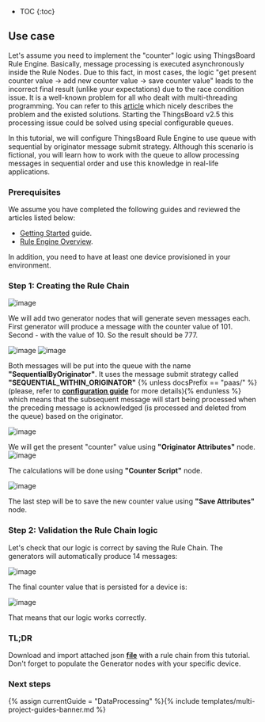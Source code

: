 * TOC
{:toc}

## Use case

Let's assume you need to implement the "counter" logic using ThingsBoard Rule Engine.
Basically, message processing is executed asynchronously inside the Rule Nodes. Due to this fact, in most cases, the logic "get present counter value -> add new counter value -> save counter value" 
leads to the incorrect final result (unlike your expectations) due to the race condition issue. 
It is a well-known problem for all who dealt with multi-threading programming.
You can refer to this [article](https://opensourceforgeeks.blogspot.com/2014/01/race-condition-synchronization-atomic.html) which nicely describes the problem and the existed solutions.
Starting the ThingsBoard v2.5 this processing issue could be solved using special configurable queues.

In this tutorial, we will configure ThingsBoard Rule Engine to use queue with sequential by originator message submit strategy.
Although this scenario is fictional, you will learn how to work with the queue to allow processing messages in sequential order
and use this knowledge in real-life applications.

### Prerequisites 

We assume you have completed the following guides and reviewed the articles listed below:

  * [Getting Started](/docs/{{docsPrefix}}getting-started-guides/helloworld/) guide.
  * [Rule Engine Overview](/docs/{{docsPrefix}}user-guide/rule-engine-2-0/overview/).
  
In addition, you need to have at least one device provisioned in your environment.

### Step 1: Creating the Rule Chain

![image](/images/user-guide/rule-engine-2-5/tutorials/sync_rule_chain.png)

We will add two generator nodes that will generate seven messages each. First generator will produce a message with the counter value of 101.
Second - with the value of 10. So the result should be 777.

![image](/images/user-guide/rule-engine-2-5/tutorials/generator1.png)
![image](/images/user-guide/rule-engine-2-5/tutorials/generator2.png)

Both messages will be put into the queue with the name **"SequentialByOriginator"**. It uses the message submit strategy called **"SEQUENTIAL_WITHIN_ORIGINATOR"** 
{% unless docsPrefix == "paas/" %}(please, refer to [**configuration guide**](/docs/user-guide/install/{{docsPrefix}}config/) for more details){% endunless %} which means that
the subsequent message will start being processed when the preceding message is acknowledged (is processed and deleted from the queue) based on the originator.

![image](/images/user-guide/rule-engine-2-5/tutorials/checkpoint.png)

We will get the present "counter" value using **"Originator Attributes"** node.
![image](/images/user-guide/rule-engine-2-5/tutorials/sync_originator_attributes.png)

The calculations will be done using **"Counter Script"** node. 

![image](/images/user-guide/rule-engine-2-5/tutorials/sync_counter_script.png)

The last step will be to save the new counter value using **"Save Attributes"** node.

### Step 2: Validation the Rule Chain logic

Let's check that our logic is correct by saving the Rule Chain. The generators will automatically produce 14 messages:

![image](/images/user-guide/rule-engine-2-5/tutorials/sync_events.png)

The final counter value that is persisted for a device is:

![image](/images/user-guide/rule-engine-2-5/tutorials/sync_result.png)

That means that our logic works correctly.

### TL;DR

Download and import attached json [**file**](/docs/{{docsPrefix}}user-guide/rule-engine-2-5/tutorials/resources/synchronization_rule_chain.json) with a rule chain from this tutorial.
Don't forget to populate the Generator nodes with your specific device.
 
### Next steps

{% assign currentGuide = "DataProcessing" %}{% include templates/multi-project-guides-banner.md %}






